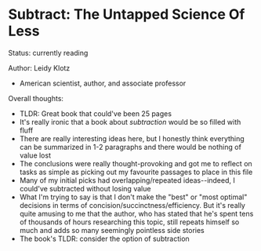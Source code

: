 # Subtract: The Untapped Science Of Less
Status: currently reading

Author:
Leidy Klotz
- American scientist, author, and associate professor

Overall thoughts:
- TLDR: Great book that could've been 25 pages
- It's really ironic that a book about *subtraction* would be so filled with fluff
- There are really interesting ideas here, but I honestly think everything can be summarized in 1-2 paragraphs and there would be nothing of value lost
- The conclusions were really thought-provoking and got me to reflect on tasks as simple as picking out my favourite passages to place in this file
- Many of my initial picks had overlapping/repeated ideas--indeed, I could've subtracted without losing value
- What I'm trying to say is that I don't make the "best" or "most optimal" decisions in terms of concision/succinctness/efficiency. But it's really quite amusing to me that the author, who has stated that he's spent tens of thousands of hours researching this topic, still repeats himself so much and adds so many seemingly pointless side stories 
- The book's TLDR: consider the option of subtraction